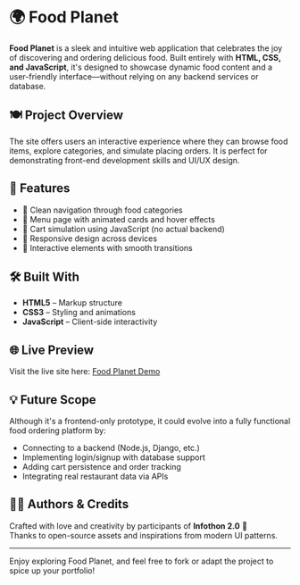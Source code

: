 # 🌍 Food Planet

**Food Planet** is a sleek and intuitive web application that celebrates the joy of discovering and ordering delicious food. Built entirely with **HTML, CSS, and JavaScript**, it's designed to showcase dynamic food content and a user-friendly interface—without relying on any backend services or database.

## 🍽️ Project Overview

The site offers users an interactive experience where they can browse food items, explore categories, and simulate placing orders. It is perfect for demonstrating front-end development skills and UI/UX design.

## 🎨 Features

- 🧭 Clean navigation through food categories
- 🍕 Menu page with animated cards and hover effects
- 🛒 Cart simulation using JavaScript (no actual backend)
- 💫 Responsive design across devices
- 💬 Interactive elements with smooth transitions

## 🛠️ Built With

- **HTML5** – Markup structure
- **CSS3** – Styling and animations
- **JavaScript** – Client-side interactivity

## 🌐 Live Preview

Visit the live site here: [Food Planet Demo](https://incharas06.github.io/Food-Planet/)


## 💡 Future Scope

Although it's a frontend-only prototype, it could evolve into a fully functional food ordering platform by:

- Connecting to a backend (Node.js, Django, etc.)
- Implementing login/signup with database support
- Adding cart persistence and order tracking
- Integrating real restaurant data via APIs

## 👩‍💻 Authors & Credits

Crafted with love and creativity by participants of **Infothon 2.0** 💚  
Thanks to open-source assets and inspirations from modern UI patterns.

---

Enjoy exploring Food Planet, and feel free to fork or adapt the project to spice up your portfolio!


